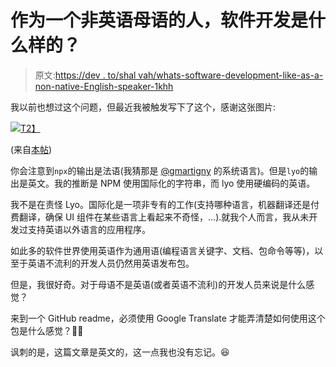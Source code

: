 # 作为一个非英语母语的人，软件开发是什么样的？

> 原文:[https://dev . to/shal vah/whats-software-development-like-as-a-non-native-English-speaker-1khh](https://dev.to/shalvah/whats-software-development-like-as-a-non-native-english-speaker-1khh)

我以前也想过这个问题，但最近我被触发写下了这个，感谢这张图片:

[![](../Images/e4e79ec7bc910773c7c73b0906679a92.png)T2】](https://res.cloudinary.com/practicaldev/image/fetch/s--1UKExOf_--/c_limit%2Cf_auto%2Cfl_progressive%2Cq_auto%2Cw_880/https://blog.shalvah.me/store/media/3o3knp6z45jbsx675d9j.png)

(来自[本帖](https://dev.to/gmartigny/awesome-projects-under-1000-stars-3---lyo-2k93))

你会注意到`npx`的输出是法语(我猜那是 [@gmartigny](https://dev.to/gmartigny) 的系统语言)。但是`lyo`的输出是英文。我的推断是 NPM 使用国际化的字符串，而 lyo 使用硬编码的英语。

我不是在责怪 Lyo。国际化是一项非专有的工作(支持哪种语言，机器翻译还是付费翻译，确保 UI 组件在某些语言上看起来不奇怪，...).就我个人而言，我从未开发过支持英语以外语言的应用程序。

如此多的软件世界使用英语作为通用语(编程语言关键字、文档、包命令等等)，以至于英语不流利的开发人员仍然用英语发布包。

但是，我很好奇。对于母语不是英语(或者英语不流利)的开发人员来说是什么感觉？

来到一个 GitHub readme，必须使用 Google Translate 才能弄清楚如何使用这个包是什么感觉？🤔🤔

讽刺的是，这篇文章是英文的，这一点我也没有忘记。😆